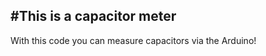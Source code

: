 #This is a capacitor meter
-------------------------------------------
With this code you can measure capacitors via the Arduino!
